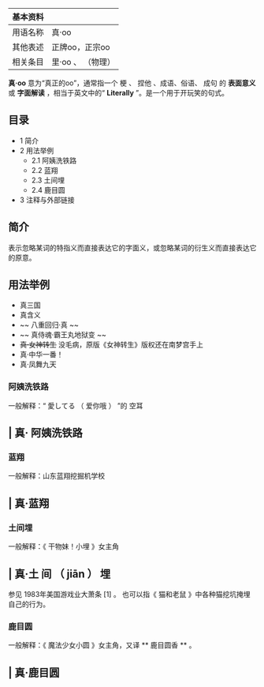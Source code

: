 |  **基本资料**  ||
|---|---|
|用语名称  |  真·oo   |
|其他表述  |  正牌oo，正宗oo   |
|相关条目  |  里·oo  、  （物理）   |
  
**真·oo** 意为“真正的oo”，通常指一个  梗  、  捏他  、成语、俗语、  成句  的 **表面意义** 或 **字面解读**
，相当于英文中的“ **Literally** ”。是一个用于开玩笑的句式。

##  目录

  * 1  简介 
  * 2  用法举例 
    * 2.1  阿姨洗铁路 
    * 2.2  蓝翔 
    * 2.3  土间埋 
    * 2.4  鹿目圆 
  * 3  注释与外部链接 

##  简介

表示忽略某词的特指义而直接表达它的字面义，或忽略某词的衍生义而直接表达它的原意。

##  用法举例

  * 真三国 
  * 真含义 
  * ~~ 八重回归·真  ~~
  * ~~ 真侍魂·霸王丸地狱变  ~~
  * ~~真·女神转生~~ 没毛病，原版《女神转生》版权还在南梦宫手上 
  * 真·中华一番！ 
  * 真·凤舞九天 

###  阿姨洗铁路

一般解释：“  愛してる  （  爱你哦  ）  ”的  空耳

|  真·  阿姨洗铁路  
---  
  
###  蓝翔

一般解释：山东蓝翔挖掘机学校

|  真·蓝翔  
---  
  
###  土间埋

一般解释：《  干物妹！小埋  》女主角

|  真·土  间  （  jiān  ）  埋  
---  
参见  1983年美国游戏业大萧条  [1]  。  也可以指《  猫和老鼠  》中各种猫挖坑掩埋自己的行为。 </br>  
  
###  鹿目圆

一般解释：《  魔法少女小圆  》女主角，又译 ** 鹿目圆香  ** 。

|  真·鹿目圆  
---  
  